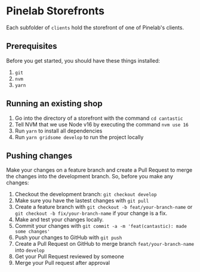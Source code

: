 # Pinelab Storefronts

Each subfolder of `clients` hold the storefront of one of Pinelab's clients.

## Prerequisites

Before you get started, you should have these things installed:

1. `git`
2. `nvm`
3. `yarn`

## Running an existing shop

1. Go into the directory of a storefront with the command `cd cantastic`
2. Tell NVM that we use Node v16 by executing the command `nvm use 16`
3. Run `yarn` to install all dependencies
4. Run `yarn gridsome develop` to run the project locally

## Pushing changes

Make your changes on a feature branch and create a Pull Request to merge the changes into the development branch. So,
before you make any changes:

1. Checkout the development branch: `git checkout develop`
2. Make sure you have the lastest changes with `git pull`
3. Create a feature branch with `git checkout -b feat/your-branch-name` or `git checkout -b fix/your-branch-name` if your change is a fix.
4. Make and test your changes locally.
5. Commit your changes with `git commit -a -m 'feat(cantastic): made some changes'`
6. Push your changes to GitHub with `git push`
7. Create a Pull Request on GitHub to merge branch `feat/your-branch-name` into `develop`
8. Get your Pull Request reviewed by someone
9. Merge your Pull request after approval
